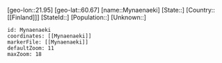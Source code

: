 ﻿---
location: [60.67,21.95]
mapzoom: [7,12] 
mapmarker: city 
type: City
tags:
- geo/City


SpocWebEntityId: 32643
isDeleted: false
confidential: public

---
[geo-lon::21.95]
[geo-lat::60.67]
[name::Mynaenaeki]
[State::]
[Country::[[Finland]]]
[StateId::]
[Population::]
[Unknown::]


```leaflet
id: Mynaenaeki
coordinates: [[Mynaenaeki]]
markerFile: [[Mynaenaeki]]
defaultZoom: 11 
maxZoom: 18
```
